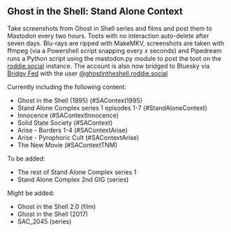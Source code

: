 ## Ghost in the Shell: Stand Alone Context

Take screenshots from Ghost in Shell series and films and post them to Mastodon every two hours. Toots with no interaction auto-delete after seven days. Blu-rays are ripped with MakeMKV, screenshots are taken with ffmpeg (via a Powershell script snapping every 𝑥 seconds) and Pipedream runs a Python script using the mastodon.py module to post the toot on the [roddie.social](https://roddie.social/@ghostintheshell) instance. The account is also now bridged to Bluesky via [Bridgy Fed](https://fed.brid.gy/) with the user [@ghostintheshell.roddie.social](@ghostintheshell.roddie.social)

Currently including the following content:

- Ghost in the Shell (1995) (#SAContext1995)
- Stand Alone Complex series 1 episodes 1-7 (#StandAloneContext)
- Innocence (#SAContextInnocence)
- Solid State Society (#SAContext)
- Arise - Borders 1-4 (#SAContextArise)
- Arise - Pyrophoric Cult (#SAContextArise)
- The New Movie (#SAContextTNM)

To be added:

- The rest of Stand Alone Complex series 1
- Stand Alone Complex 2nd GIG (series)

Might be added:

- Ghost in the Shell 2.0 (film)
- Ghost in the Shell (2017)
- SAC_2045 (series)
